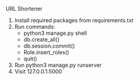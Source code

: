 URL Shortener

1. Install required packages from requirements.txt
2. Run commands:
	- python3 manage.py shell
	- db.create_all()
	- db.session.commit()
	- Role.insert_roles()
	- quit()
3. Run python3 manage.py runserver
4. Visit 127.0.0.1:5000
